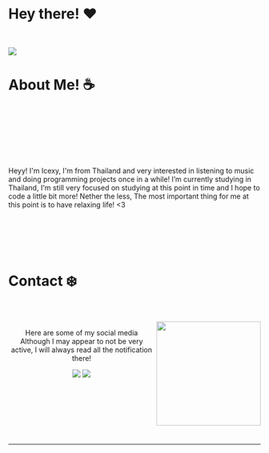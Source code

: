 # Hey there! :heart:
<br>

![](https://64.media.tumblr.com/8f1c43a9477203c435971d6314364bd5/8aec8d07124c6a95-e2/s1280x1920/608fecd8cbfa9b7b41082e987fff6f47a4141624.gifv)
<br>

# About Me! :coffee:
<br>
<br>
<br>
<br>
<br>
<br>



Heyy! I'm Icexy, I'm from Thailand and very interested in listening to music and doing programming projects once in a while! I’m currently studying in Thailand, I'm still very 
focused on studying at this point in time and I hope to code a little bit more! Nether 
the less, The most important thing for me at this point is to have relaxing life! <3
<br>
<br>
<br>
<br>
<br>
<br>



# Contact :snowflake:
<br>
<br>
<img src="https://i.imgur.com/UOwDZuw.gif" align="right" height="208.5px">
<p align="center">Here are some of my social media <br>
Although I may appear to not be very active, I will always read all the notification there!</p>
<p align="center"><a href="https://twitter.com/youknowicexy"><img src="https://img.shields.io/badge/youknowicexy%20-%231DA1F2?&style=for-the-badge&logo=Twitter&logoColor=white"/></a> <a href="https://www.reddit.com/user/icexy_" ><img src="https://img.shields.io/badge/youknowicexy-FF4500?style=for-the-badge&logo=reddit&logoColor=white"/></a></p>
<br>
<br>
<br>
<br>
<br>
<br>
<hr>
